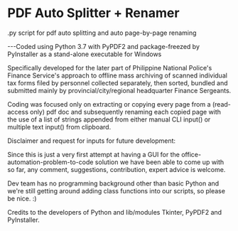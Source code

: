 # PDF Auto Splitter + Renamer
.py script for pdf auto splitting and auto page-by-page renaming

---Coded using Python 3.7 with PyPDF2 and package-freezed by PyInstaller as a stand-alone executable for Windows

Specifically developed for the later part of Philippine National Police's Finance Service's approach to offline mass archiving of scanned individual tax forms filed by personnel collected separately, then sorted, bundled and submitted mainly by provincial/city/regional headquarter Finance Sergeants.

Coding was focused only on extracting or copying every page from a (read-access only) pdf doc and subsequently renaming each copied page with the use of a list of strings appended from either manual CLI input() or multiple text input() from clipboard.


Disclaimer and request for inputs for future development:

Since this is just a very first attempt at having a GUI for the office-automation-problem-to-code solution we have been able to come up with so far, any comment, suggestions, contribution, expert advice is welcome.

Dev team has no programming background other than basic Python and we're still getting around adding class functions into our scripts, so please be nice. :)

Credits to the developers of Python and lib/modules Tkinter, PyPDF2 and PyInstaller.
